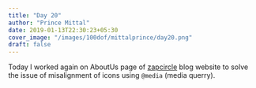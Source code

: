 ```yaml
---
title: "Day 20"
author: "Prince Mittal"
date: 2019-01-13T22:30:23+05:30
cover_image: "/images/100dof/mittalprince/day20.png"
draft: false
---
```


Today I worked again on AboutUs page of [zapcircle](https://zapcircle.net) blog website to solve the issue of misalignment of icons using `@media` (media querry). 